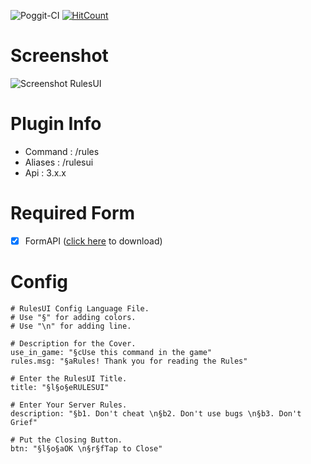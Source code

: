 ![Poggit-CI](https://poggit.pmmp.io/ci.shield/Rendii09/RulesUI/RulesUI)
[![HitCount](http://hits.dwyl.com/Rendii09/RulesUI.svg)](http://hits.dwyl.com/Rendii09/RulesUI)

# Screenshot
![Screenshot RulesUI](https://i.ibb.co/5xw2PqT/Rendii09-Rules-UI.jpg "RulesUI")

# Plugin Info
 - Command : /rules
 - Aliases : /rulesui
 - Api : 3.x.x

# Required Form
- [x] FormAPI ([click here](https://poggit.pmmp.io/p/FormAPI) to download)

# Config
```
# RulesUI Config Language File.
# Use "§" for adding colors.
# Use "\n" for adding line.

# Description for the Cover.
use_in_game: "§cUse this command in the game"
rules.msg: "§aRules! Thank you for reading the Rules"

# Enter the RulesUI Title.
title: "§l§o§eRULESUI"

# Enter Your Server Rules.
description: "§b1. Don't cheat \n§b2. Don't use bugs \n§b3. Don't Grief"

# Put the Closing Button.
btn: "§l§o§aOK \n§r§fTap to Close"
```
